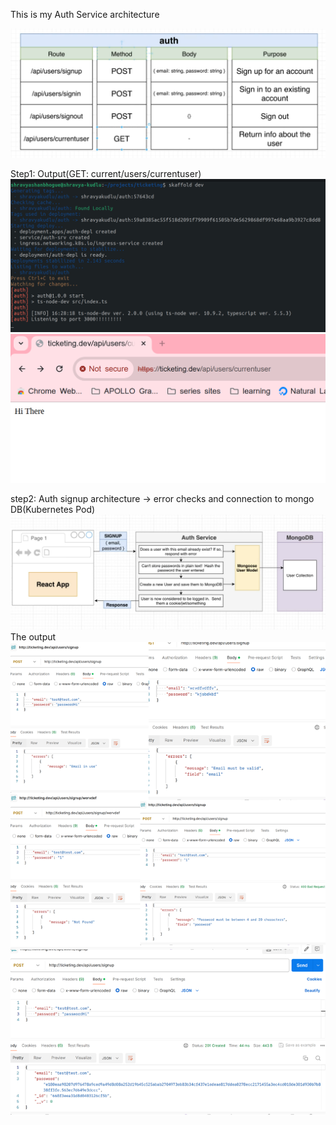 This is my Auth Service architecture

![alt_img](./imgs/autharchitecture.png)

Step1: Output(GET: current/users/currentuser)
![alt img](./imgs/step1:authserver1.png)
![alt img](./imgs/step1:authserver2.png)

step2: Auth signup architecture -> error checks and connection to mongo DB(Kubernetes Pod)
![alt img](./imgs/step2:auth-signup-mongoDB.png)
The output
![alt img](./imgs/step2:auth-signup-mongoDB-output.png)
